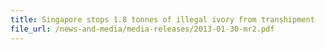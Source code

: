 ```yaml
---
title: Singapore stops 1.8 tonnes of illegal ivory from transhipment 
file_url: /news-and-media/media-releases/2013-01-30-mr2.pdf
---
```

